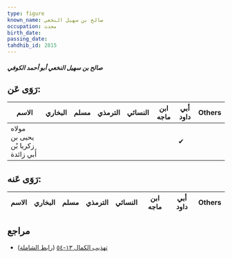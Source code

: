 ```yaml
---
type: figure
known_name: صالح بن سهيل النخعي
occupation: محدث
birth_date:
passing_date:
tahdhib_id: 2815
---
```

##### صالح بن سهيل النخعي أبو أحمد الكوفي

## رَوَى عَن:
| الاسم                              | البخاري | مسلم | الترمذي | النسائي | ابن ماجه | أبي داود | Others |
| ---------------------------------- | ------- | ---- | ------- | ------- | -------- | -------- | ------ |
| مولاه يحيى بن زكريا بْن أَبي زائدة |         |      |         |         |          | ✔        |        |
## رَوَى عَنه:
| الاسم | البخاري | مسلم | الترمذي | النسائي | ابن ماجه | أبي داود | Others |
| ----- | ------- | ---- | ------- | ------- | -------- | -------- | ------ |
## مراجع
- [تهذيب الكمال ١٣-٥٤](obsidian://open?vault=Tahdhib-al-Kamal&file=Figures/٢٨١٥-صالح%20بن%20سهيل%20النخعي%20أبو%20أحمد%20الكوفي) ([رابط الشاملة](https://shamela.ws/book/3722/6435))